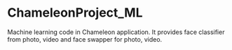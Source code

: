 # ChameleonProject_ML
Machine learning code in Chameleon application. It provides face classifier from photo, video and face swapper for photo, video.
